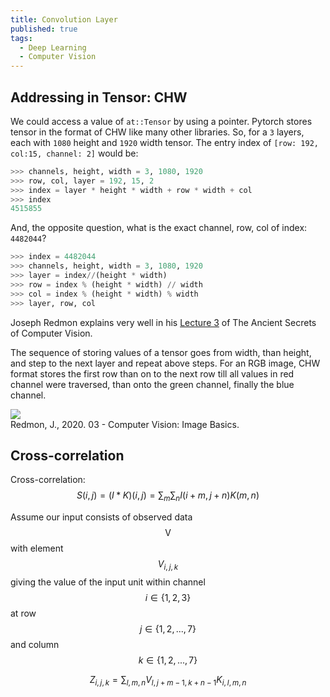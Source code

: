 ```yaml
---
title: Convolution Layer
published: true
tags:
  - Deep Learning
  - Computer Vision
---
```


<!--more-->

## Addressing in Tensor: CHW

We could access a value of `at::Tensor` by using a pointer. Pytorch stores tensor in the format of CHW like many other libraries.
So, for a `3` layers, each with `1080` height and `1920` width tensor. The entry index of `[row: 192, col:15, channel: 2]` would be:

```python
>>> channels, height, width = 3, 1080, 1920
>>> row, col, layer = 192, 15, 2
>>> index = layer * height * width + row * width + col
>>> index
4515855
```

And, the opposite question, what is the exact channel, row, col of index: `4482044`?

```python
>>> index = 4482044
>>> channels, height, width = 3, 1080, 1920
>>> layer = index//(height * width)
>>> row = index % (height * width) // width
>>> col = index % (height * width) % width
>>> layer, row, col
```

Joseph Redmon explains very well in his [Lecture 3](https://www.youtube.com/watch?v=hpqrDUuk7HY&list=PLjMXczUzEYcHvw5YYSU92WrY8IwhTuq7p&index=3) of The Ancient Secrets of Computer Vision.

The sequence of storing values of a tensor goes from width, than height, and step to the next layer and repeat above steps. For an RGB image, CHW format stores the first row than on to the next row till all values in red channel were traversed, than onto the green channel, finally the blue channel.

<div class="card mb-3">
    <img class="card-img-top" src="{{site.baseurl}}/assets/img/2020-05-15-convolution-nn/chw_format.png"/>
    <div class="card-body bg-light">
        <div class="card-text">
            Redmon, J., 2020. 03 - Computer Vision: Image Basics.
        </div>
    </div>
</div>

## Cross-correlation

Cross-correlation: $$ S(i,j)=(I*K)(i,j)=\sum_{m} \sum_{n} I(i+m,j+n)K(m,n) $$

Assume our input consists of observed data $$\boldsymbol{\mathsf{V}}$$ with element
$$ \mathit{V}_{i,j,k}$$ giving the value of the input unit within channel $$i \in \{1,2,3\}$$ at row $$j \in \{ 1,2,...,7 \}$$ and column $$ k \in \{ 1,2,...,7 \}$$

$$ Z_{i,j,k}=\sum_{l,m,n} V_{l,j+m-1,k+n-1} K_{i,l,m,n} $$

<div>
  <div id="image"></div>
</div>

<script type="module">
import { Grid, CreateSVGRect } from "/eugene-notes/assets/demo/js/toolbox.js";

var svg_height = 250;
var svg_width = 900;

var input_height = 7;
var input_width = 7;
var kernel_height = 3;
var kernel_width = 3;
var stride = 1;
var padding = 0;
var output_height = (input_height + 2 * padding - kernel_height) / stride + 1;
var output_width = (input_width + 2 * padding - kernel_width) / stride + 1;
var rect_pixels = 30;

var V_L1_grid = Grid(input_height, input_width, rect_pixels, 0, 30);
var V_L2_grid = Grid(input_height, input_width, rect_pixels, 1 * input_width * rect_pixels + 30, 30);

var V_L3_grid = Grid(input_height, input_width, rect_pixels, 2 * input_width * rect_pixels + 60, 30);

var v_svg = d3
  .select("#image")
  .append("svg")
  .attr("width", svg_width)
  .attr("height", svg_height)
  .attr("fill", "#fff");

CreateSVGRect(v_svg, V_L1_grid, "L1");
CreateSVGRect(v_svg, V_L2_grid, "L2");
CreateSVGRect(v_svg, V_L3_grid, "L3");


v_svg
  .append("g")
    .attr("transform", "translate(90, 5)")
  .attr("class", "tex")
  .append("text")
  .text("$\\boldsymbol{V_{l=1}}$");

v_svg
  .append("g")
    .attr("transform", "translate(320, 5)")
  .attr("class", "tex")
  .append("text")
  .text("$\\boldsymbol{V_{l=2}}$");

v_svg
  .append("g")
    .attr("transform", "translate(570, 5)")
  .attr("class", "tex")
  .append("text")
  .text("$\\boldsymbol{V_{l=3}}$");


setTimeout(() => {
  
  MathJax.Hub.Config({
    tex2jax: {
      inlineMath: [ ['$','$'], ["\\(","\\)"] ],
      processEscapes: true
    }
  });
  
  MathJax.Hub.Register.StartupHook("End", function() {
    setTimeout(() => {
          v_svg.selectAll('.tex').each(function(){
          var self = d3.select(this),
              g = self.select('text>span>svg');
          g.remove();
          self.append(function(){
            return g.node();
          });
        });
      }, 1);
    });
  
  MathJax.Hub.Queue(["Typeset", MathJax.Hub, svg.node()]);
  
}, 1);

</script>
